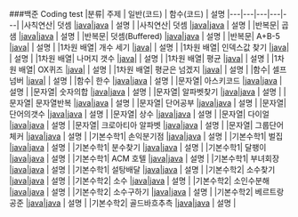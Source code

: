 ###백준 Coding test
|분류| 주제 | 일반(코드) | 함수(코드) | 설명
|---|---|---|---|---|
|사칙연산| 덧셈 |[java](https://www.acmicpc.net/source/48314503)|[java](https://www.acmicpc.net/source/51273505) | 설명 |
|사칙연산| 덧셈 |[java](https://www.acmicpc.net/source/51272621)|[java](https://www.acmicpc.net/source/51273279) | 설명 |
|반복문| 곱샘 |[java](https://www.acmicpc.net/source/51274939)|[java](https://www.acmicpc.net/source/51275122) | 설명 |
|반복문| 덧셈(Buffered) |[java](https://www.acmicpc.net/source/51321330)|[java](https://www.acmicpc.net/source/51378962) | 설명 |
|반복문| A+B-5 |[java](https://www.acmicpc.net/source/51404603)| | 설명 |
|1차원 배열| 개수 세기 |[java](https://www.acmicpc.net/source/51493582)| | 설명 |
|1차원 배열| 인덱스값 찾기 |[java](https://www.acmicpc.net/source/51505059)| | 설명 |
|1차원 배열| 나머지 갯수 |[java](https://www.acmicpc.net/source/51509011)| | 설명 |
|1차원 배열| 평균 |[java](https://www.acmicpc.net/source/51629699)| | 설명 |
|1차원 배열| OX퀴즈 |[java](https://www.acmicpc.net/source/51646657)| | 설명 |
|1차원 배열| 평균은 넘겠지 |[java](https://www.acmicpc.net/source/51652942)| | 설명 |
|함수| 셀프넘버 |[java](https://www.acmicpc.net/source/51765711)| | 설명 |
|함수| 한수 |[java](https://www.acmicpc.net/source/51780704)|[java](https://www.acmicpc.net/source/51780576) | 설명 |
|문자열| 아스키코드 |[java](https://www.acmicpc.net/source/51798621)|[java](https://www.acmicpc.net/source/51798670) | 설명 |
|문자열| 숫자의합 |[java](https://www.acmicpc.net/source/51852562)|[java](https://www.acmicpc.net/source/51852853) | 설명 |
|문자열| 알파벳찾기 |[java](https://www.acmicpc.net/source/51856094)|[java](https://www.acmicpc.net/source/51856385) | 설명 |
|문자열| 문자열반복 |[java](https://www.acmicpc.net/source/51892498)|[java](https://www.acmicpc.net/source/51892759) | 설명 |
|문자열| 단어공부 |[java](https://www.acmicpc.net/source/51903432)|[java](https://www.acmicpc.net/source/51903523) | 설명 |
|문자열| 단어의갯수 |[java](https://www.acmicpc.net/source/51906877)|[java](https://www.acmicpc.net/source/51906980) | 설명 |
|문자열| 상수 |[java](https://www.acmicpc.net/source/51908551)|[java](https://www.acmicpc.net/source/51908701) | 설명 |
|문자열| 다이얼 |[java](https://www.acmicpc.net/source/51970681)|[java](https://www.acmicpc.net/source/51970723) | 설명 |
|문자열| 크로아티아 알파벳 |[java](https://www.acmicpc.net/source/51997458)|[java](https://www.acmicpc.net/source/51997548) | 설명 |
|문자열| 그룹단어체커 |[java](https://www.acmicpc.net/source/52117800)|[java](https://www.acmicpc.net/source/52118221) | 설명 |
|기본수학1| 손익분기점 |[java](https://www.acmicpc.net/source/52145417)|[java](https://www.acmicpc.net/source/52145473) | 설명 |
|기본수학1| 벌집 |[java](https://www.acmicpc.net/source/52148764)|[java](https://www.acmicpc.net/source/52148833) | 설명 |
|기본수학1| 분수찾기 |[java](https://www.acmicpc.net/source/52178241)|[java](https://www.acmicpc.net/source/52178317) | 설명 |
|기본수학1| 달팽이 |[java](https://www.acmicpc.net/source/52188696)|[java](https://www.acmicpc.net/source/52188796) | 설명 |
|기본수학1| ACM 호텔 |[java](https://www.acmicpc.net/source/52190295)|[java](https://www.acmicpc.net/source/52190683) | 설명 |
|기본수학1| 부녀회장 |[java](https://www.acmicpc.net/source/52216456)|[java](https://www.acmicpc.net/source/52216707) | 설명 |
|기본수학1| 설탕배달 |[java](https://www.acmicpc.net/source/52241226)|[java](https://www.acmicpc.net/source/52241239) | 설명 |
|기본수학2| 소수찾기 |[java](https://www.acmicpc.net/source/52296472)|[java](https://www.acmicpc.net/source/52306174) | 설명 |
|기본수학2| 소수 |[java](https://www.acmicpc.net/source/52306486)|[java](https://www.acmicpc.net/source/52306773) | 설명 |
|기본수학2| 소인수분해 |[java](https://www.acmicpc.net/source/52309844)|[java](https://www.acmicpc.net/source/52310032) | 설명 |
|기본수학2| 소수구하기 |[java](https://www.acmicpc.net/source/52406661)|[java](https://www.acmicpc.net/source/52406873) | 설명 |
|기본수학2| 베르트랑공준 |[java](https://www.acmicpc.net/source/52407764)|[java](https://www.acmicpc.net/source/52407936) | 설명 |
|기본수학2| 골드바흐추측 |[java](https://www.acmicpc.net/source/52448086)|[java](https://www.acmicpc.net/source/52467775) | 설명 |

<!--
|기본수학1| 큰수A+B |[java]()|[java]() | 설명 |-->
